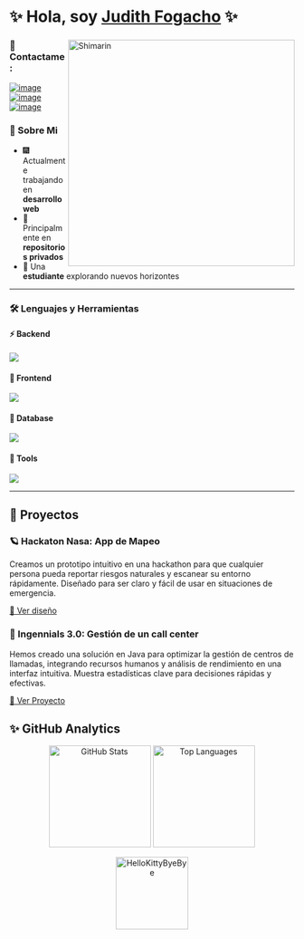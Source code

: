# ✨ Hola, soy [Judith Fogacho](https://github.com/JudithFogacho) ✨

<div>
  <img align="right" width="400" alt="Shimarin" src="//s.imgur.com/min/embed.js"/>

  ### 💫 Contactame:
  
  [![image](https://img.shields.io/badge/LinkedIn-9370DB?style=for-the-badge&logo=linkedin&logoColor=white)](https://www.linkedin.com/in/judith-fogacho-268972323?trk=contact-info)
  [![image](https://img.shields.io/badge/Instagram-B19CD9?style=for-the-badge&logo=instagram&logoColor=white)](https://www.instagram.com/a.eluuu)
  [![image](https://img.shields.io/badge/Gmail-9F84BD?style=for-the-badge&logo=gmail&logoColor=white)](mailto:judithfogacho@gmail.com)

  ### 🌟 Sobre Mi 
  - 🎆 Actualmente trabajando en **desarrollo web**
  - 🔮 Principalmente en **repositorios privados**
  - 💜 Una **estudiante** explorando nuevos horizontes
</div>

---

### 🛠️ Lenguajes y Herramientas

#### ⚡ Backend
<p align="left">
  <a href="https://skillicons.dev">
    <img src="https://skillicons.dev/icons?i=java,c,cs" />
  </a>
</p>

#### 🎨 Frontend
<p align="left">
  <a href="https://skillicons.dev">
    <img src="https://skillicons.dev/icons?i=js,html,css" />
  </a>
</p>

#### 💾 Database
<p align="left">
  <a href="https://skillicons.dev">
    <img src="https://skillicons.dev/icons?i=mysql" />
  </a>
</p>

#### 🔧 Tools
<p align="left">
  <a href="https://skillicons.dev">
    <img src="https://skillicons.dev/icons?i=github,figma,idea,vscode,visualstudio,dotnet" />
  </a>
</p>

---
## 🔱 Proyectos
### 🪐 Hackaton Nasa: App de Mapeo
Creamos un prototipo intuitivo en una hackathon para que cualquier persona pueda reportar riesgos naturales y escanear su entorno rápidamente. Diseñado para ser claro y fácil de usar en situaciones de emergencia.

[🔗 Ver diseño](https://drive.google.com/drive/folders/1u3S7wg5a6zsYDGrM_6VQveDOd4KUDkMz?usp=sharing)

### 🧠 Ingennials 3.0: Gestión de un call center

Hemos creado una solución en Java para optimizar la gestión de centros de llamadas, integrando recursos humanos y análisis de rendimiento en una interfaz intuitiva. Muestra estadísticas clave para decisiones rápidas y efectivas.

[🔗 Ver Proyecto](https://drive.google.com/drive/folders/1u3S7wg5a6zsYDGrM_6VQveDOd4KUDkMz?usp=sharing)


## ✨ GitHub Analytics
<div align="center">
  <img height="180em" src="https://github-readme-stats.vercel.app/api?username=JudithFogacho&show_icons=true&theme=tokyonight" alt="GitHub Stats" />
  <img height="180em" src="https://github-readme-stats.vercel.app/api/top-langs/?username=JudithFogacho&layout=compact&theme=tokyonight" alt="Top Languages" />
</div>

<p align="center">
  <a href="https://emoji.gg/emoji/5349-hellokittybyebye"><img src="https://cdn3.emoji.gg/emojis/5349-hellokittybyebye.png" width="128px" height="128px" alt="HelloKittyByeBye"></a>
</p>
